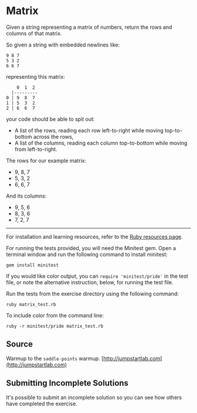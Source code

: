 # Matrix

Given a string representing a matrix of numbers, return the rows and columns of
that matrix.

So given a string with embedded newlines like:

```text
9 8 7
5 3 2
6 6 7
```

representing this matrix:

```text
    0  1  2
  |---------
0 | 9  8  7
1 | 5  3  2
2 | 6  6  7
```

your code should be able to spit out:

- A list of the rows, reading each row left-to-right while moving
  top-to-bottom across the rows,
- A list of the columns, reading each column top-to-bottom while moving
  from left-to-right.

The rows for our example matrix:

- 9, 8, 7
- 5, 3, 2
- 6, 6, 7

And its columns:

- 9, 5, 6
- 8, 3, 6
- 7, 2, 7

* * * *

For installation and learning resources, refer to the
[Ruby resources page](http://exercism.io/languages/ruby/resources).

For running the tests provided, you will need the Minitest gem. Open a
terminal window and run the following command to install minitest:

    gem install minitest

If you would like color output, you can `require 'minitest/pride'` in
the test file, or note the alternative instruction, below, for running
the test file.

Run the tests from the exercise directory using the following command:

    ruby matrix_test.rb

To include color from the command line:

    ruby -r minitest/pride matrix_test.rb


## Source

Warmup to the `saddle-points` warmup. [http://jumpstartlab.com](http://jumpstartlab.com)

## Submitting Incomplete Solutions
It's possible to submit an incomplete solution so you can see how others have completed the exercise.
